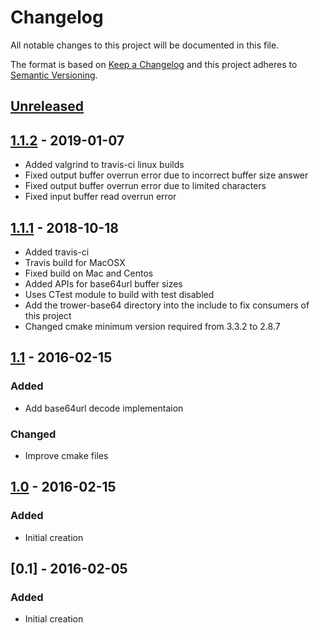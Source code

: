 # Changelog
All notable changes to this project will be documented in this file.

The format is based on [Keep a Changelog](http://keepachangelog.com/en/1.0.0/)
and this project adheres to [Semantic Versioning](http://semver.org/spec/v2.0.0.html).

## [Unreleased]

## [1.1.2] - 2019-01-07
- Added valgrind to travis-ci linux builds
- Fixed output buffer overrun error due to incorrect buffer size answer
- Fixed output buffer overrun error due to limited characters
- Fixed input buffer read overrun error
## [1.1.1] - 2018-10-18
- Added travis-ci
- Travis build for MacOSX
- Fixed build on Mac and Centos
- Added APIs for base64url buffer sizes
- Uses CTest module to build with test disabled
- Add the trower-base64 directory into the include to fix consumers of this project
- Changed cmake minimum version required from 3.3.2 to 2.8.7
## [1.1] - 2016-02-15
### Added
- Add base64url decode implementaion
### Changed
- Improve cmake files
## [1.0] - 2016-02-15
### Added
- Initial creation

## [0.1] - 2016-02-05
### Added
- Initial creation

[Unreleased]: https://github.com/Comcast/trower-base64/compare/v1.1.2...HEAD
[1.1.2]: https://github.com/Comcast/trower-base64/compare/v1.1.1...v1.1.2
[1.1.1]: https://github.com/Comcast/trower-base64/compare/v1.1...v1.1.1
[1.1]: https://github.com/Comcast/trower-base64/compare/v1.0...v1.1
[1.0]: https://github.com/Comcast/trower-base64/compare/3e997140737790d284de03a5ef6f497798673750...v1.0
